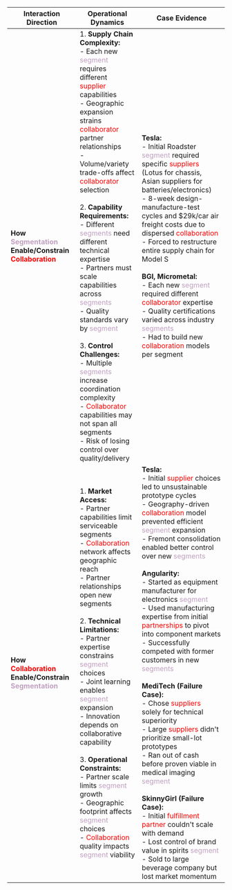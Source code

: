 
| Interaction Direction                                                                                         | Operational Dynamics                                                                                                                                                                                                                                                                                                                                                                                                                                                                                                                                                                                                                                                                                                                                                                                                                                                                                        | Case Evidence                                                                                                                                                                                                                                                                                                                                                                                                                                                                                                                                                                                                                                                                                                                                                                                                                                                                                                                                                                                                                                                                                                                                                                                                                                                                                   |
| ------------------------------------------------------------------------------------------------------------- | ----------------------------------------------------------------------------------------------------------------------------------------------------------------------------------------------------------------------------------------------------------------------------------------------------------------------------------------------------------------------------------------------------------------------------------------------------------------------------------------------------------------------------------------------------------------------------------------------------------------------------------------------------------------------------------------------------------------------------------------------------------------------------------------------------------------------------------------------------------------------------------------------------------- | ----------------------------------------------------------------------------------------------------------------------------------------------------------------------------------------------------------------------------------------------------------------------------------------------------------------------------------------------------------------------------------------------------------------------------------------------------------------------------------------------------------------------------------------------------------------------------------------------------------------------------------------------------------------------------------------------------------------------------------------------------------------------------------------------------------------------------------------------------------------------------------------------------------------------------------------------------------------------------------------------------------------------------------------------------------------------------------------------------------------------------------------------------------------------------------------------------------------------------------------------------------------------------------------------- |
| **How <font color = "#C0A0C0">Segmentation</font> Enable/Constrain <font color = "Red">Collaboration</font>** | 1. **Supply Chain Complexity:**<br>- Each new <font color = "#C0A0C0">segment</font> requires different <font color = "Red">supplier</font> capabilities<br>- Geographic expansion strains <font color = "Red">collaborator</font> partner relationships<br>- Volume/variety trade-offs affect <font color = "Red">collaborator</font> selection<br><br>2. **Capability Requirements:**<br>- Different <font color = "#C0A0C0">segments</font> need different technical expertise<br>- Partners must scale capabilities across <font color = "#C0A0C0">segments</font><br>- Quality standards vary by <font color = "#C0A0C0">segment</font><br><br>3. **Control Challenges:**<br>- Multiple <font color = "#C0A0C0">segments</font> increase coordination complexity<br>- <font color = "Red">Collaborator</font> capabilities may not span all segments<br>- Risk of losing control over quality/delivery | **Tesla:**<br>- Initial Roadster <font color = "#C0A0C0">segment</font> required specific <font color = "Red">suppliers</font> (Lotus for chassis, Asian suppliers for batteries/electronics)<br>- 8-week design-manufacture-test cycles and $29k/car air freight costs due to dispersed <font color = "Red">collaboration</font><br>- Forced to restructure entire supply chain for Model S<br><br>**BGI, Micrometal:**<br>- Each new <font color = "#C0A0C0">segment</font> required different <font color = "Red">collaborator</font> expertise<br>- Quality certifications varied across industry <font color = "#C0A0C0">segments</font><br>- Had to build new <font color = "Red">collaboration</font> models per segment                                                                                                                                                                                                                                                                                                                                                                                                                                                                                                                                                                 |
| **How <font color = "Red">Collaboration</font> Enable/Constrain <font color = "#C0A0C0">Segmentation</font>** | 1. **Market Access:**<br>- Partner capabilities limit serviceable segments<br>- <font color = "Red">Collaboration</font> network affects geographic reach<br>- Partner relationships open new segments<br><br>2. **Technical Limitations:**<br>- Partner expertise constrains <font color = "#C0A0C0">segment</font> choices<br>- Joint learning enables <font color = "#C0A0C0">segment</font> expansion<br>- Innovation depends on collaborative capability<br><br>3. **Operational Constraints:**<br>- Partner scale limits <font color = "#C0A0C0">segment</font> growth<br>- Geographic footprint affects <font color = "#C0A0C0">segment</font> choices<br>- <font color = "Red">Collaboration</font> quality impacts <font color = "#C0A0C0">segment</font> viability                                                                                                                                | **Tesla:**<br>- Initial <font color = "Red">supplier</font> choices led to unsustainable prototype cycles<br>- Geography-driven <font color = "Red">collaboration</font> model prevented efficient <font color = "#C0A0C0">segment</font> expansion<br>- Fremont consolidation enabled better control over new <font color = "#C0A0C0">segments</font><br><br>**Angularity:**<br>- Started as equipment manufacturer for electronics <font color = "#C0A0C0">segment</font><br>- Used manufacturing expertise from initial <font color = "Red">partnerships</font> to pivot into component markets<br>- Successfully competed with former customers in new <font color = "#C0A0C0">segments</font><br><br>**MediTech (Failure Case):**<br>- Chose <font color = "Red">suppliers</font> solely for technical superiority<br>- Large <font color = "Red">suppliers</font> didn't prioritize small-lot prototypes<br>- Ran out of cash before proven viable in medical imaging <font color = "#C0A0C0">segment</font><br><br>**SkinnyGirl (Failure Case):**<br>- Initial <font color = "Red">fulfillment partner</font> couldn't scale with demand<br>- Lost control of brand value in spirits <font color = "#C0A0C0">segment</font><br>- Sold to large beverage company but lost market momentum |
